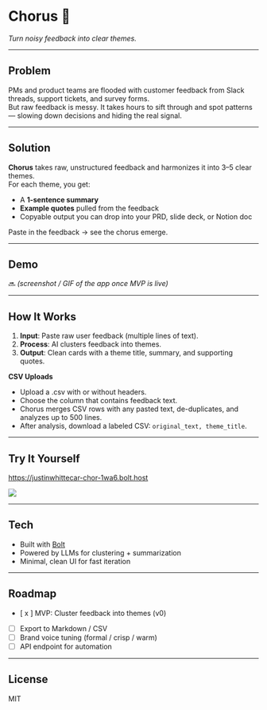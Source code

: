 # Chorus 🎵  
*Turn noisy feedback into clear themes.*

---

## Problem  
PMs and product teams are flooded with customer feedback from Slack threads, support tickets, and survey forms.  
But raw feedback is messy. It takes hours to sift through and spot patterns — slowing down decisions and hiding the real signal.  

---

## Solution  
**Chorus** takes raw, unstructured feedback and harmonizes it into 3–5 clear themes.  
For each theme, you get:  
- A **1-sentence summary**  
- **Example quotes** pulled from the feedback  
- Copyable output you can drop into your PRD, slide deck, or Notion doc  

Paste in the feedback → see the chorus emerge.  

---

## Demo  
🔜 *(screenshot / GIF of the app once MVP is live)*  

---

## How It Works  
1. **Input**: Paste raw user feedback (multiple lines of text).  
2. **Process**: AI clusters feedback into themes.  
3. **Output**: Clean cards with a theme title, summary, and supporting quotes.

**CSV Uploads**
- Upload a .csv with or without headers.
- Choose the column that contains feedback text.
- Chorus merges CSV rows with any pasted text, de-duplicates, and analyzes up to 500 lines.
- After analysis, download a labeled CSV: `original_text, theme_title`.

---

## Try It Yourself  
https://justinwhittecar-chor-1wa6.bolt.host
<div>
    <a href="https://www.loom.com/share/fdee6705ec894052a76d5a0db83eba40">
    </a>
    <a href="https://www.loom.com/share/fdee6705ec894052a76d5a0db83eba40">
      <img style="max-width:300px;" src="https://cdn.loom.com/sessions/thumbnails/fdee6705ec894052a76d5a0db83eba40-03c7cbce5b04bb25-full-play.gif">
    </a>
  </div>

---

## Tech  
- Built with [Bolt](https://bolt.new)  
- Powered by LLMs for clustering + summarization  
- Minimal, clean UI for fast iteration  

---

## Roadmap  
- [ x ] MVP: Cluster feedback into themes (v0)  
- [ ] Export to Markdown / CSV  
- [ ] Brand voice tuning (formal / crisp / warm)  
- [ ] API endpoint for automation  

---

## License  
MIT  
